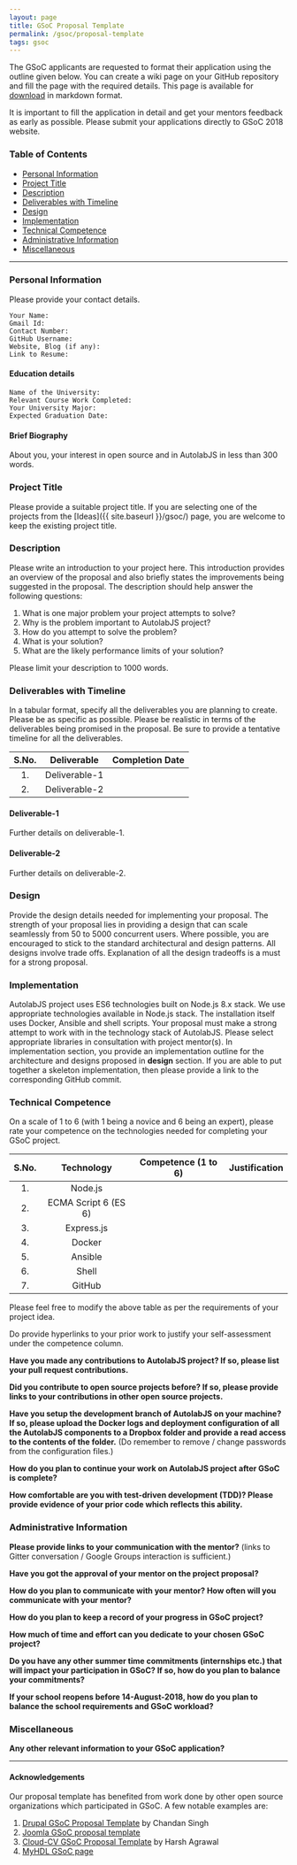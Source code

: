 ```yaml
---
layout: page
title: GSoC Proposal Template
permalink: /gsoc/proposal-template
tags: gsoc
---
```



The GSoC applicants are requested to format their application using the outline given below. You can create a wiki page on your GitHub repository and fill the page with the required details. This page is available for [download](https://github.com/AutolabJS/autolabjs.github.io/blob/master/pages/projects/proposal-template.md) in markdown format.

It is important to fill the application in detail and get your mentors feedback as early as possible. Please submit your applications directly to GSoC 2018 website.

### Table of Contents
<!-- toc -->
- [Personal Information](#personal-information)
- [Project Title](#project-title)
- [Description](#description)
- [Deliverables with Timeline](#deliverables-with-timeline)
- [Design](#design)
- [Implementation](#implementation)
- [Technical Competence](#technical-competence)
- [Administrative Information](#administrative-information)
- [Miscellaneous](#miscellaneous)

---

### Personal Information
Please provide your contact details.

    Your Name:
    Gmail Id:
    Contact Number:
    GitHub Username:
    Website, Blog (if any):
    Link to Resume:

#### Education details

    Name of the University:
    Relevant Course Work Completed:
    Your University Major:
    Expected Graduation Date:

#### Brief Biography
About you, your interest in open source and in AutolabJS in less than 300 words.

### Project Title
Please provide a suitable project title. If you are selecting one of the projects from the [Ideas]({{ site.baseurl }}/gsoc/) page, you are welcome to keep the existing project title.


### Description
Please write an introduction to your project here. This introduction provides an overview of the proposal and also briefly states the improvements being suggested in the proposal. The description should help answer the following questions:

1. What is one major problem your project attempts to solve?
1. Why is the problem important to AutolabJS project?
1. How do you attempt to solve the problem?
1. What is your solution?
1. What are the likely performance limits of your solution?

Please limit your description to 1000 words.


### Deliverables with Timeline
In a tabular format, specify all the deliverables you are planning to create. Please be as specific as possible. Please be realistic in terms of the deliverables being promised in the proposal. Be sure to provide a tentative timeline for all the deliverables.


| S.No. | Deliverable  | Completion Date |
|:----------:|:----------:|:----------:|
| 1. | Deliverable-1 | |
| 2. | Deliverable-2 | | |

#### Deliverable-1
Further details on deliverable-1.

#### Deliverable-2
Further details on deliverable-2.



### Design
Provide the design details needed for implementing your proposal. The strength of your proposal lies in providing a design that can scale seamlessly from 50 to 5000 concurrent users. Where possible, you are encouraged to stick to the standard architectural and design patterns. All designs involve trade offs. Explanation of all the design tradeoffs is a must for a strong proposal.

### Implementation
AutolabJS project uses ES6 technologies built on Node.js 8.x stack. We use appropriate technologies available in Node.js stack. The installation itself uses Docker, Ansible and shell scripts. Your proposal must make a strong attempt to work with in the technology stack of AutolabJS. Please select appropriate libraries in consultation with project mentor(s).
In implementation section, you provide an implementation outline for the architecture and designs proposed in **design** section. If you are able to put together a skeleton implementation, then please provide a link to the corresponding GitHub commit.

### Technical Competence

On a scale of 1 to 6 (with 1 being a novice and 6 being an expert), please rate your competence on the technologies needed for completing your GSoC project.

| S.No. | Technology  | Competence (1 to 6) | Justification |
|:----------:|:----------:|:----------:|:----------:|
| 1. | Node.js | | |
| 2. | ECMA Script 6 (ES 6) | | |
| 3. | Express.js | | |
| 4. | Docker | | |
| 5. | Ansible | | |
| 6. | Shell | | |
| 7. | GitHub | | | |

Please feel free to modify the above table as per the requirements of your project idea.

Do provide hyperlinks to your prior work to justify your self-assessment under the competence column.

**Have you made any contributions to AutolabJS project? If so, please list your pull request contributions.**


**Did you contribute to open source projects before? If so, please provide links to your contributions in other open source projects.**

**Have you setup the development branch of AutolabJS on your machine? If so, please upload the Docker logs and deployment configuration of all the AutolabJS components to a Dropbox folder and provide a read access to the contents of the folder.**
(Do remember to remove / change passwords from the configuration files.)

**How do you plan to continue your work on AutolabJS project after GSoC is complete?**

**How comfortable are you with test-driven development (TDD)? Please provide evidence of your prior code which reflects this ability.**


### Administrative Information

**Please provide links to your communication with the mentor?** (links to Gitter conversation / Google Groups interaction is sufficient.)

**Have you got the approval of your mentor on the project proposal?**

**How do you plan to communicate with your mentor? How often will you communicate with your mentor?**

**How do you plan to keep a record of your progress in GSoC project?**

**How much of time and effort can you dedicate to your chosen GSoC project?**

**Do you have any other summer time commitments (internships etc.) that will impact your participation in GSoC? If so, how do you plan to balance your commitments?**

**If your school reopens before 14-August-2018, how do you plan to balance the school requirements and GSoC workload?**


### Miscellaneous
**Any other relevant information to your GSoC application?**

---




#### Acknowledgements ####
Our proposal template has benefited from work done by other open source organizations which participated in GSoC. A few notable examples are:

1. [Drupal GSoC Proposal Template](https://groups.drupal.org/node/459223) by Chandan Singh
1. [Joomla GSoC proposal template](https://docs.joomla.org/GSoC_Student_Application_Template)
1. [Cloud-CV GSoC Proposal Template](https://github.com/Cloud-CV/GSoC-Ideas/wiki/GSOC-2017-Proposal-Template) by Harsh Agrawal
1. [MyHDL GSoC page](http://dev.myhdl.org/gsoc/gsoc_2017.html)
